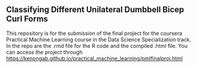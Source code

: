 
## Classifying Different Unilateral Dumbbell Bicep Curl Forms

This repository is for the submission of the final project for the coursera Practical Machine Learning course in the Data Science Specialization track. In the repo are the .rmd file for the R code and the compiled .html file. You can access the project through https://kenongab.github.io/practical_machine_learning/pmlfinalproj.html
